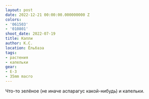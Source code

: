```yaml
---
layout: post
date: 2022-12-21 00:00:00.000000000 Z
colors:
- '061503'
- '010801'
shoot_date: 2022-07-19
title: Капли
author: К.С.
location: Ёльбаза
tags:
- растения
- капельки
gear:
- E-3
- 35mm macro
---
```

Что-то зелёное (не иначе аспарагус какой-нибудь) и капельки.

